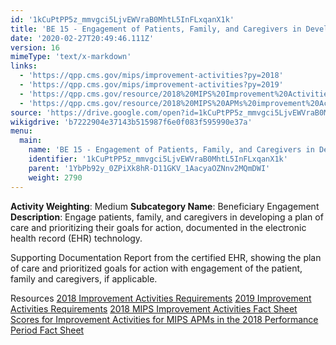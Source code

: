 ```yaml
---
id: '1kCuPtPP5z_mmvgci5LjvEWVraB0MhtL5InFLxqanX1k'
title: 'BE 15 - Engagement of Patients, Family, and Caregivers in Developing a Plan of Care'
date: '2020-02-27T20:49:46.111Z'
version: 16
mimeType: 'text/x-markdown'
links:
  - 'https://qpp.cms.gov/mips/improvement-activities?py=2018'
  - 'https://qpp.cms.gov/mips/improvement-activities?py=2019'
  - 'https://qpp.cms.gov/resource/2018%20MIPS%20Improvement%20Activities%20Fact%20Sheet'
  - 'https://qpp.cms.gov/resource/2018%20MIPS%20APMs%20improvement%20Activities%20scores%20fact%20sheet'
source: 'https://drive.google.com/open?id=1kCuPtPP5z_mmvgci5LjvEWVraB0MhtL5InFLxqanX1k'
wikigdrive: 'b7222904e37143b515987f6e0f083f595990e37a'
menu:
  main:
    name: 'BE 15 - Engagement of Patients, Family, and Caregivers in Developing a Plan of Care'
    identifier: '1kCuPtPP5z_mmvgci5LjvEWVraB0MhtL5InFLxqanX1k'
    parent: '1YbPb92y_0ZPiXk8hR-D11GKV_1AacyaOZNnv2MQmDWI'
    weight: 2790
---
```





**Activity Weighting**: Medium
**Subcategory Name**: Beneficiary Engagement
**Description**: Engage patients, family, and caregivers in developing a plan of care and prioritizing their goals for action, documented in the electronic health record (EHR) technology.




Supporting Documentation
Report from the certified EHR, showing the plan of care and prioritized goals for action with engagement of the patient, family and caregivers, if applicable.




Resources
[2018 Improvement Activities Requirements](https://qpp.cms.gov/mips/improvement-activities?py=2018)
[2019 Improvement Activities Requirements](https://qpp.cms.gov/mips/improvement-activities?py=2019)
[2018 MIPS Improvement Activities Fact Sheet](https://qpp.cms.gov/resource/2018%20MIPS%20Improvement%20Activities%20Fact%20Sheet)
[Scores for Improvement Activities for MIPS APMs in the 2018 Performance Period Fact Sheet](https://qpp.cms.gov/resource/2018%20MIPS%20APMs%20improvement%20Activities%20scores%20fact%20sheet)
